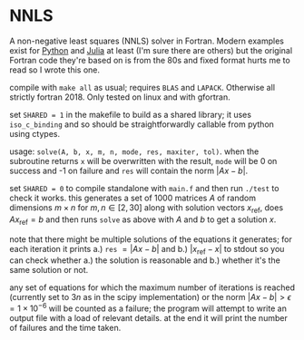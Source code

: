 # NNLS #

A non-negative least squares (NNLS) solver in Fortran. Modern examples exist for [Python](https://docs.scipy.org/doc/scipy/reference/generated/scipy.optimize.nnls.html) and [Julia](https://github.com/rdeits/NNLS.jl) at least (I'm sure there are others) but the original Fortran code they're based on is from the 80s and fixed format hurts me to read so I wrote this one.

compile with `make all` as usual; requires `BLAS` and `LAPACK`. Otherwise all strictly fortran 2018. Only tested on linux and with gfortran.

set `SHARED = 1` in the makefile to build as a shared library; it uses `iso_c_binding` and so should be straightforwardly callable from python using ctypes.

usage: `solve(A, b, x, m, n, mode, res, maxiter, tol)`. when the subroutine returns `x` will be overwritten with the result, `mode` will be 0 on success and -1 on failure and `res` will contain the norm $`\left|Ax - b\right|`$.

set `SHARED = 0` to compile standalone with `main.f` and then run `./test` to check it works.
this generates a set of 1000 matrices $A$ of random dimensions $`m \times n \text{ for } m, n \in [2, 30] `$ along with solution vectors $`x_{\text{ref}}`$, does $`A x_{\text{ref}} = b`$ and then runs `solve` as above with $A$ and $b$ to get a solution $x$.

note that there might be multiple solutions of the equations it generates; for each iteration it prints a.) `res` $`= \left|Ax - b\right|`$ and b.) $`\left|x_{\text{ref}} - x\right|`$ to stdout so you can check whether a.) the solution is reasonable and b.) whether it's the same solution or not.

any set of equations for which the maximum number of iterations is reached (currently set to $3n$ as in the scipy implementation) or the norm $\left|Ax - b\right| > \epsilon = 1\times10^{-6}$ will be counted as a failure; the program will attempt to write an output file with a load of relevant details. at the end it will print the number of failures and the time taken.
